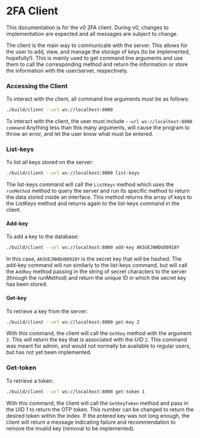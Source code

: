 # 2FA Client

This documentation is for the v0 2FA client. During v0, changes to implementation are expected and all messages are subject to change.

The client is the main way to communicate with the server. This allows for the user to add, view, and manage the storage of keys (to be implemented, hopefully!). This is mainly used to get command line arguments and use them to call the corresponding method and return the information or store the information with the user/server, respectively. 

### Accessing the Client

To interact with the client, all command line arguments must be as follows:
```bash
./build/client --url ws://localhost:8000
```
To interact with the client, the user must include `--url ws://localhost:8000 command` Anything less than this many arguments, will cause the program to throw an error, and let the user know what must be entered.

### List-keys

To list all keys stored on the server:
```bash
./build/client --url ws://localhost:8000 list-keys
```
The list-keys command will call the `ListKeys` method which uses the `runMethod` method to query the server and run its specific method to return the data stored inside an interface. This method returns the array of keys to the ListKeys method and returns again to the list-keys command in the client.

#### Add-key

To add a key to the database:
```bash
./build/client --url ws://localhost:8000 add-key AKSUEJNHDUO0918Y
```
In this case, `AKSUEJNHDUO0918Y` is the secret key that will be hashed. The add-key command will run similarly to the list-keys command, but will call the `AddKey` method passing in the string of secret characters to the server (through the runMethod) and return the unique ID in which the secret key has been stored. 

#### Get-key

To retrieve a key from the server:
```bash
./build/client --url ws://localhost:8000 get-key 2
```
With this command, the client will call the `GetKey` method with the argument `2`. This will return the key that is associated with the UID `2`. This command was meant for admin, and would not normally be available to regular users, but has not yet been implemented.

### Get-token
To retrieve a token:
```bash
./build/client --url ws://localhost:8000 get-token 1
```
With this command, the client will call the `GetKeyToken` method and pass in the UID 1 to return the OTP token. This number can be changed to return the desired token within the index. If the entered key was not long enough, the client will return a message indicating failure and recommendation to remove the invalid key (removal to be implemented).